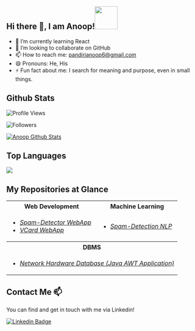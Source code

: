 ## Hi there 👋, I am Anoop!<img height="60" width="60" src="https://media.tenor.com/images/3e59cfdbe7cdcbd397a59eb103b1e976/tenor.gif" />
<!--
**ANOOP-PANDIRI/ANOOP-PANDIRI** is a ✨ _special_ ✨ repository because its `README.md` (this file) appears on your GitHub profile.

Here are some ideas to get you started:

- 🔭 I’m currently working on ...
- 🌱 I’m currently learning ...
- 👯 I’m looking to collaborate on ...
- 🤔 I’m looking for help with ...
- 💬 Ask me about ...
- 📫 How to reach me: ...
- 😄 Pronouns: ...
- ⚡ Fun fact: ...
-->
- 🌱 I’m currently learning React
- 👯 I’m looking to collaborate on GitHub
- 📫 How to reach me: pandirianoop6@gmail.com
- 😄 Pronouns: He, His
- ⚡ Fun fact about me: I search for meaning and purpose, even in small things.

## Github Stats

![Profile Views](https://komarev.com/ghpvc/?username=anoop-pandiri)

![Followers](https://img.shields.io/github/followers/anoop-pandiri)

<a href="https://github.com/anoop-pandiri">
<img align="center" alt="Anoop Github Stats" src="https://github-readme-stats.vercel.app/api?username=anoop-pandiri&&show_icons=true&title_color=ffffff&icon_color=34eb4f&text_color=daf7dc&bg_color=151519">
</a>

## Top Languages
<a href="https://github.com/anoop-pandiri">
  <img align="center" src="https://github-readme-stats.vercel.app/api/top-langs/?username=anoop-pandiri&&show_icons=true&title_color=ffffff&icon_color=34eb4f&text_color=daf7dc&bg_color=151519">
</a>

## My Repositories at Glance

<table>
  <tr>
    <th>Web Development</th>
    <th>Machine Learning</th>
  </tr>
  <tr>
    <td> 
      <ul>
        <li><a target="_blank" href = "https://github.com/anoop-pandiri/spam-detector"><i>Spam-Detector WebApp</i></a></li>
        <li><a target="_blank" href = "https://github.com/anoop-pandiri/vcard"><i>VCard WebApp</i></a></li>
      </ul> 
    </td>
    <td>
      <ul>
        <li><a target="_blank" href="https://github.com/anoop-pandiri/spam-detector-nlp"><i>Spam-Detection NLP</i></a></li>
      </ul>
    </td>
  </tr>
  <tr>
    <th colspan="2">DBMS</th>
  </tr>
  <tr>
    <td colspan="2"> 
      <ul>
        <li><a target="_blank" href = "https://github.com/anoop-pandiri/DBMS-PROJECT"><i>Network Hardware Database (Java AWT Application)</i></a></li>
      </ul> 
    </td>
  </tr>
</table>

## Contact Me 📫

You can find and get in touch with me via Linkedin!

[![Linkedin Badge](https://img.shields.io/badge/anoop-follow%20on%20linkedin-blue?style=for-the-badge&logo=linkedin)](https://www.linkedin.com/in/anoop-pandiri/)
